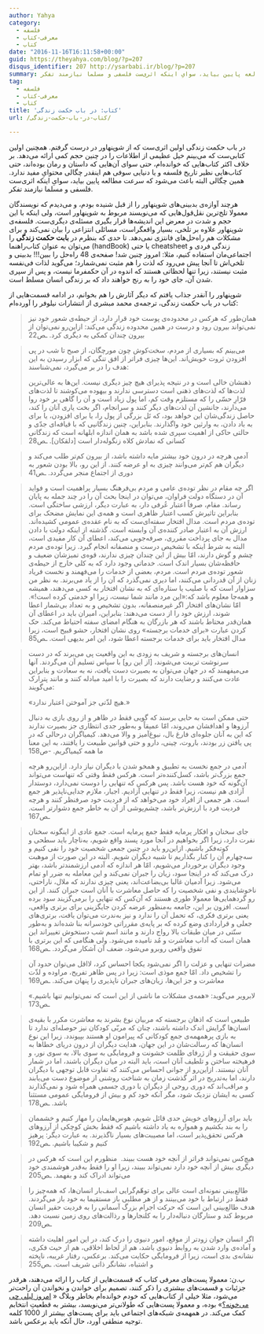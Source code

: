 ```yaml
---
author: Yahya
category:
  - فلسفه
  - معرفی-کتاب
  - کتاب
date: "2016-11-16T16:11:58+00:00"
guid: https://theyahya.com/blog/?p=207
disqus_identifier: 207 http://ysarbabi.ir/blog/?p=207
summary: در باب حکمت زندگی اولین اثری‌ست که از شوپنهاور در درست گرفتم. همچنین اولین کتابی‌ست که می‌بینم خیل عظیمی از اطلاعات را در چنین حجم کمی ارائه می‌دهد. بر خلاف اکثر کتاب‌هایی که خوانده‌ام، حتی سوای آن‌هایی که داستان و رمان بوده‌اند، حتی کتاب‌هایی نظیر تاریخ فلسفه و یا دنیایی سوفی هم اینقدر چگالی محتوایِ مفید ندارد. همین چگالی البته باعث می‌شود که سرعت مطالعه پایین بیاید، سوایِ اینکه اثری‌ست فلسفی و مسلما نیازمند تفکر.
tag:
  - فلسفه
  - معرفی-کتاب
  - کتاب
title: 'کتاب: در باب حکمت زندگی'
url: /کتاب-در-باب-حکمت-زندگی/

---
```

در باب حکمت زندگی اولین اثری‌ست که از شوپنهاور در درست گرفتم. همچنین اولین کتابی‌ست که می‌بینم خیل عظیمی از اطلاعات را در چنین حجم کمی ارائه می‌دهد. بر خلاف اکثر کتاب‌هایی که خوانده‌ام، حتی سوای آن‌هایی که داستان و رمان بوده‌اند، حتی کتاب‌هایی نظیر تاریخ فلسفه و یا دنیایی سوفی هم اینقدر چگالی محتوایِ مفید ندارد. همین چگالی البته باعث می‌شود که سرعت مطالعه پایین بیاید، سوایِ اینکه اثری‌ست فلسفی و مسلما نیازمند تفکر.

هرچند آوازه‌ی بدبینی‌های شوپنهاور را از قبل شنیده بودم، و می‌دیدم که نویسندگان معمولا تلخ‌ترین نقل‌قول‌هایی که می‌نویسند مربوط به شوپنهاور است، ولی اینکه با این حجم و شدت در معرض این اندیشه‌ها قرار بگیری مسئله‌ی دیگری‌ست. فلسفه‌ی شوپنهاور علاوه بر تلخی،‌ بسیار واقعگراست، مسائلی انتزاعی را بیان نمی‌کند و برای مشکلات هم راه‌حل‌های فانتزی نمی‌دهد. تا حدی که بنظرم در **بابت حکمت زندگی** را می‌توان به عنوان کتاب‌راهنما (handBook) یا حتی cheatsheet زندگی فردی و اجتماعی‌مان استفاده کنیم، مثلا: امروز چنین شد! صفحه‌ی 48 راه‌حل را ببین!!! بدبینی و تلخی‌اش تا آنجا پیش می‌رود که لذت را هم مثبت نمی‌شمارد؛ می‌گوید لذات فی‌نفسه مثبت نیستند، زیرا تنها لحظاتی هستند که اندوه در آن حکمفرما نیست، و پس از سپری شدن آن، جای خود را به رنج خواهند داد که بر زندگی انسان مسلط است.

شوپنهاور را آنقدر جذاب یافتم که دیگر آثارش را هم بخوانم، در ادامه قسمت‌هایی از کتاب در باب حکمت زندگی، ترجمه‌ی محمد مبشری از انتشارات نیلوفر را آورده‌ام:

> همان‌طور که هرکس در محدوده‌ی پوست خود قرار دارد، از حیطه‌ی شعور خود نیز نمی‌تواند بیرون رود و درست در همین محدوده زندگی می‌کند: ازاین‌رو نمی‌توان از بیرون چندان کمکی به دیگری کرد. ـص22

> می‌بینم که بسیاری از مردم، سخت‌کوش چون مورچگان، از صبح تا شب در پی افزودن ثروت خویش‌اند. این‌ها چیزی فراتر از افق تنگی که ابزار رسیدن به این هدف را در بر می‌گیرد، نمی‌شناسند:
>
> ذهنشان خالی است و در نتیجه پذیرای هیچ چیز دیگری نیست. این‌‌ها به عالی‌ترین لذت‌ها که لذت‌های ذهنی است دسترسی ندارند و بیهوده می‌کوشند تا لذت‌های فرّارِ حسّی را که مستلزم وقت کم، اما پول زیاد است و آن را گاهی بر خود روا می‌دارند، جانشین آن لذت‌‌های دیگر کنند و سرانجام، اگر بخت یاری آنان را کند، حاصل زندگی‌شان این خواهد بود، که تَل بزرگی از پول را، یا برای افزودن، یا برای به باد دادن، به وارثین خود واگذارند. بنابراین، چنین زندگانیی که با قیافه‌ای جدّی و حالتی حاکی از اهمیت سپری شده باشد به همان اندازه ابلهانه است که زندگانی کسانی که نمادش کلاه زنگوله‌دار است \[دلقکان\]. ـص28

> آدمی هرچه در درون خود بیشتر مایه داشته باشد، از بیرون کم‌تر طلب می‌کند و دیگران هم کم‌تر می‌وانند چیزی به او عرضه کنند. از این رو، بالا بودن شعور به دوری از اجتماع منجر می‌گردد. ـص41

> اگر چه مقام در نظر توده‌ی عامی و مردم بی‌فرهنگ بسیار پراهمیت است و فواید آن در دستگاه دولت فراوان، می‌توان در اینجا بحث آن را در چند جمله به پایان رساند. مقام، صرفاً اعتبار عُرفی دار، به عبارت دیگر، ارزشی ساختگی است. بنابراین تاثیرش کسب اعتبار ظاهری است و همه‌ی این نمایش مضحک برای توده‌ی مردم است. مدال افتخار سفته‌ای‌ست که به نام عقده‌ی عمومی کشیده‌اند. ارزش آن به اعتبار صادر کننده‌ی آن وابسته است. گذشته از اینکه دولت با دادن مدال به جای پرداخت مقرری، صرفه‌جویی می‌کند، اعطای آن کار مفیدی است، البته به شرط اینکه با تشخیص درست و منصفانه انجام گیرد. زیرا توده‌ی مردم چشم و گوش دارند، امّا بیش از این چندان چیزی ندارند، قوه‌ی تمیزشان ضعیف و حافظه‌شان بسیار اندک است. خدماتی وجود دارد که به کلی خارج از حیطه‌ی شعور توده‌ی مردم است. مردم، بعضی از خدمات را می‌فهمند و نخست فریاد زنان از آن قدردانی می‌کنند، اما دیری نمی‌گذرد که آن را از یاد می‌برند. به نظر من سزاوار است که با صلیب یا ستاره‌ای که به نشان افتخار به کسی می‌دهند، همیشه و همه‌جا معلوم باشد که:‌«این مرد مانند شما نیست، زیرا او خدمتی کرده است!». امّا نشان‌های افتخار اگر غیرمنصفانه، بدون تشخیص و به تعداد بی‌شمار اعطا شوند، ارزش خود را از دست می‌دهند: بنابراین، امیران باید در اعطای آن همان‌قدر محتاط باشند که هر بازرگان به هنگام امضای سفته احتیاط می‌کند. حک کردن عبارت «برای خدمات برجسته» روی نشان افتخار، حشو قبیح است، زیرا مدال افتخار باید برای خدمات برجسته اعطا شود، این امر بدیهی است. ـص85

> انسان‌های برجسته و شریف به زودی به این واقعیت پی‌ می‌برند که در دست سرنوشت تربیت می‌شوند، \[از این رو\] با سپاس تسلیم آن می‌گردند. آنها می‌میفهمند که در جهان می‌توان به بصیرت دست یافت، نه به سعادت و بنابراین عادت می‌کنند و رضایت دارند که بصیرت را با امید مبادله کنند و مانند پترارک می‌گویند:
>
> «هیچ لذّتی جز آموختن اعتبار ندارد.»
>
> حتی ممکن است به حایی برسند که گویی فقط در ظاهر و از روی بازی به دنبال آرزو‌ها و اهدافشان می‌روند، امّا عمیقاً و به‌طور جدی انتظاری جز بصیرت ندارند که این به آنان جلوه‌ای فارغ بال، نبوغ‌آمیز و والا می‌دهد. کیمیاگران درحالی که در پی یافتن زر بودند، باروت، چینی، دارو و حتی قوانین طبیعت را یافتند، به این معنا ما همه کیمیاگریم. -ص158

> آدمی در جمع نخست به تطبیق و همخو شدن با دیگران نیاز دارد. ازاین‌رو هرچه جمع بزرگ‌تر باشد، کسل‌کننده‌تر است. هرکس فقط وقتی که تنهاست می‌تواند آن‌گونه که خود هست باشد. پس هرکس که تنهایی را دوست نمی‌دارد، دوستدار آزادی هم نیست، زیرا فقط در تنهایی آزادیم. اجبار، ملازم جدایی‌ناپذیر هر جمع است. هر جمعی از افراد خود می‌خواهد که از فردیت خود صرفنظر کنند و هرچه فردیت فرد با ارزش‌تر باشد، چشم‌پوشی از آن به خاطر جمع دشوارتر است. ـص167

> جای سخنان و افکار پرمایه فقط جمع پرمایه است. جمع عادی از اینگونه سخنان نفرت دارد، زیرا اگر بخواهیم در آنجا مورد پسند واقع شویم، به‌ناچار باید سطحی و کوته‌فکر باشیم. ازاین‌رو باید در چنین جمعی شخصیت خود را نفی کنیم و سه‌چهارم آن را کنار بگذاریم تا شبیه دیگران شویم. البته در این صورت از موهبت وجود دیگران برخوردار می‌شویم، امّا هر اندازه که آدمی ارزشمند‌تر باشد، بهتر درک می‌کند که در اینجا سود، زیان را جبران نمی‌کند و این معامله به ضرر او تمام می‌شود. زیرا آدمیان غالبا بی‌بضاعت‌اند، یعنی چیزی ندارند که ملال، ناراحتی، ناخوشایندی و نفی شخصیت را که حاصل معاشرت با آنان است جبران کنند. از این رو گردهمایی‌ها معمولا طوری هستند که آن‌کس که تنهایی را برمی‌گزیند سود برده است. افزون بر این، جامعه به‌منظور عرضه کردن جایگزینی برای برتری واقعی، یعنی برتری فکری، که تحمل آن را ندارد و نیز به‌ندرت می‌توان یافت، برتری‌های جعلی و قراردادی وضع کرده که بر پایه‌ی مقرراتی خودسرانه بنا شده‌اند و به‌طور سنّتی در میان طبقات بالا رواج دارند و مانند اسم شب دستخوش تغییر‌اند این همان است که آداب معاشرت و مُد نامیده می‌شود. ولی هنگامی که این برتری با تفوق واقعی روبرو می‌شود، ضعف آن آشکار می‌گردد. ـص168

> مضرات تنهایی و عزلت را اگر نمی‌شود یکجا احساس کرد، لااقل می‌توان حدود آن را تشخیص داد. امّا جمع موذی است: زیرا در پس ظاهر تفریح، مراوده و لذّت‌ معاشرت و جز این‌ها، زیان‌های جبران ناپذیری را پنهان می‌کند. ـص169

> لابرویر می‌گوید:‌ «همه‌ی مشکلات ما ناشی از این است که نمی‌توانیم تنها باشیم.» ـص173

> طبیعی است که اذهان برجسته که مربیان نوع بشرند به معاشرت مکرر با بقیه‌ی انسان‌ها گرایش اندک داشته باشند، چنان که مربّی کودکان نیز حوصله‌ای ندارد تا به بازی پرهمهمه‌ی جمع کودکانی که پیرامون او هستند بپیوندد. زیرا این نوع انسان‌ها که رسالت‌شان در این جهان، هدایت دیگران از درون دریای خطاها به سوی حقیقت و از ژرفای ظلمت خشونت و فرومایگی به سوی بالا، به سوی نور، و فرهیخته ساختن و تلطیف آنان است، باید البته در میان دیگران باشند، اما در شمار آنان نیستند. ازاین‌رو از جوانی احساس می‌کنند که تفاوت قابل توجهی با دیگران دارند، اما به‌تدریج در اثر گذشت زمان به شناخت روشنی از موضوع دست می‌یابند و مراقب‌اند که دوری روحی از دیگران با دوری جسمی همراه شود و نمی‌گذارند کسی به ایشان نزدیک شود، مگر آنکه خود کم و بیش از فرومایگی عمومی مستثنا باشد. ـص178

> باید برای آرزوهای خویش حدی قائل شویم، هوس‌هایمان را مهار کنیم و خشممان را به بند بکشیم و همواره به یاد داشته باشیم که فقط بخش کوچکی از آرزو‌های هرکس تحقق‌پذیر است، اما مصیبت‌های بسیار ناگذیرند. به عبارت دیگر:‌ پرهیز کنیم و شکیبا باشیم. ـص192

> هیچ‌کس نمی‌تواند فراتر از آنچه خود هست ببیند.  منظورم این است که هرکس در دیگری بیش از آنچه خود دارد نمی‌تواند ببیند، زیرا او را فقط به‌قدر هوشمندی خود می‌تواند ادراک کند و بفهمد. ـص205

> طالع‌بینی نمونه‌ای است عالی برای توهّم‌گرایی اسف‌بار انسان‌ها، که همه‌چیز را فقط در ارتباط با خود می‌بینند و از هر مطلبی باز مستقیما به خود باز می‌گردند. هدف طالع‌بینی این است که حرکت اجرام بزرگ آسمانی را به فردیت حقیر انسان مربوط کند و ستارگان دنباله‌دار را به کلنجارها و رذالت‌های روی زمین نسبت دهد. ـص209

> اگر انسان جوان زودتر از موقع، امور دنیوی را درک کند، در این امور اهلیت داشته و آماده‌ی وارد شدن به روابط دنیوی باشد، هم از لحاظ اخلاقی، هم از حیث فکری، نشانه‌ی بدی است، زیرا از فرومایگی حکایت می‌کند. برعکس، رفتار غریبه، ناپخته و اشتباه، نشانگر ذاتی شریف است. ـص255

پ.ن:‌ معمولا پست‌های معرفی کتاب که قسمت‌هایی از کتاب را ارائه می‌دهند، هرقدر جزئیات و قسمت‌های بیشتری را ذکر کنند، تصمیم برای خواندن و نخواندن آن راحت‌تر می‌شود، مثلا خیلی از کتاب‌هایی که خودم خوانده‌ام بخاطر وبلاگ « [امروز لیلی چی می‌خونه؟](http://whatlilireadstoday.persianblog.ir/)» بوده، و معمولا پست‌هایی که طولانی‌تر می‌نویسد، بیشتر به قطعیتِ انتخابم کمک می‌کند. در همهمه‌ی شبکه‌های اجتماعی باید برای پست‌های بیشتر از 1000 کلمه توجیه منطقی آورد، حال آنکه باید برعکس باشد.

